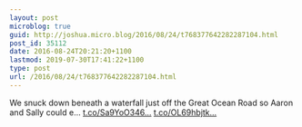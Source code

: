 ```yaml
---
layout: post
microblog: true
guid: http://joshua.micro.blog/2016/08/24/t768377642282287104.html
post_id: 35112
date: 2016-08-24T20:21:20+1100
lastmod: 2019-07-30T17:41:22+1100
type: post
url: /2016/08/24/t768377642282287104.html
---
```

We snuck down beneath a waterfall just off the Great Ocean Road so Aaron and Sally could e… [t.co/Sa9YoO346...](https://t.co/Sa9YoO346S) [t.co/OL69hbjtk...](https://t.co/OL69hbjtkS)

